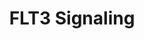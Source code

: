 ---
annotations:
- type: Pathway Ontology
  value: kinase mediated signaling pathway
authors:
- ReactomeTeam
- DeSl
description: Feline McDonough Sarcoma-like tyrosine kinase (FLT3) (also known as FLK2
  (fetal liver tyrosine kinase 2), STK-1 (stem cell tyrosine kinase 1) or CD135) is
  a member of the class III receptor tyrosine kinase family involved in the differentiation,
  proliferation and survival of hematopoietic progenitor cells and of dendritic cells.
  Upon FLT3 ligand (FL) binding, the receptor forms dimers and is phosphorylated.
  Consequently, adapter and signaling molecules bind with the active receptor and
  trigger the activation of various pathways downstream including PI3K/Akt and MAPK
  cascades (Grafone T et al. 2012).   View original pathway at [http://www.reactome.org/PathwayBrowser/#DIAGRAM=9607240
  Reactome].
last-edited: 2021-01-25
organisms:
- Homo sapiens
redirect_from:
- /index.php/Pathway:WP5016
- /instance/WP5016
schema-jsonld:
- '@context': https://schema.org/
  '@id': https://wikipathways.github.io/pathways/WP5016.html
  '@type': Dataset
  creator:
    '@type': Organization
    name: WikiPathways
  description: Feline McDonough Sarcoma-like tyrosine kinase (FLT3) (also known as
    FLK2 (fetal liver tyrosine kinase 2), STK-1 (stem cell tyrosine kinase 1) or CD135)
    is a member of the class III receptor tyrosine kinase family involved in the differentiation,
    proliferation and survival of hematopoietic progenitor cells and of dendritic
    cells. Upon FLT3 ligand (FL) binding, the receptor forms dimers and is phosphorylated.
    Consequently, adapter and signaling molecules bind with the active receptor and
    trigger the activation of various pathways downstream including PI3K/Akt and MAPK
    cascades (Grafone T et al. 2012).   View original pathway at [http://www.reactome.org/PathwayBrowser/#DIAGRAM=9607240
    Reactome].
  keywords:
  - active FLT3:CSK
  - CBL
  - 'p-6Y FLT3 K602_W603insYEYDLK '
  - extracellular
  - STAT5 Activation
  - 'ETV6(1-384)-FLT3(573-993) fusion '
  - 'crenolanib '
  - 'GRB2 '
  - Ub
  - FLT3:FLT3-binding
  - 'GRB2-1 '
  - signaling
  - 'ponatinib '
  - cascade
  - 'Ub-pY FLT3 '
  - GRAP2
  - CDKN1B gene
  - fusions:GRB2:p-Y
  - 'CDKN1A gene '
  - 'FLT3 S451F '
  - active FLT3:SH2B3
  - 'ABL2 '
  - 'UBC(457-532) '
  - 'ETV6(1-384)-p-3Y FLT3(659-1620) fusion '
  - 'STAT5A '
  - 'p-6Y FLT3 D586_E587insEYFYVDFREY '
  - STAT5
  - 'kinase domain mutants of FLT3 '
  - 'FLT3LG '
  - PIP3 activates AKT
  - 'p-6Y FLT3 F594_R595insREYEYDL '
  - 'SYK '
  - 'p-6Y FLT3 Y589_F590insFYVDFREYEYDLKWEF '
  - CSK
  - CDKN1B
  - 'p-6Y FLT3 Y599_F600insFYVDFREYEYDLKWEF '
  - p-6Y FLT3 ITD mutant
  - Active FLT3:HCK
  - 'SLA2 '
  - SLA2
  - juxtamembrane
  - p-Y FLT3 fusion
  - 'SPTBN1(2-159)-p-6Y FLT3(570-993) fusion '
  - type II TKIs
  - 'p-6Y FLT3 L610_E611insCSSDNEYFYVDFREYEYDLKWEFPRENL '
  - H2O
  - dimers:GRB2:p-Y
  - 'p-6Y FLT3 D600_L601insMGMGGECNPGRQ '
  - domain mutants
  - 'FYN '
  - active FLT3:pY-CBL
  - O2
  - 'p-6Y FLT3 E598_Y599insYDLKWEFRRENLEFG '
  - 'UBC(533-608) '
  - 'p-6Y FLT3 E598_Y599insFDFREYE '
  - GTP
  - RAF/MAP kinase
  - 'p-6Y FLT3 E598_Y599insVDFREYE '
  - active FLT3:p-Y
  - active FLT3:GRAP2
  - p-T,p-S-AKT
  - 'UBC(229-304) '
  - 'p-Y699-STAT5B '
  - Active FLT3:PTPN11
  - type II FLT3-binding
  - 'kinase domain mutant dimers of FLT3 '
  - 'SLA '
  - active FLT3:SLA
  - FLT3LG dimer
  - 'SH2B3 '
  - 'ETV6(1-301)-p-6Y FLT3(574-993) fusion '
  - 'SPTBN1(2-159)-FLT3(570-993) fusion '
  - 'UBB(153-228) '
  - Active FLT3:GRB2:p-Y
  - 'MYO18A(1-1462)-p-4Y FLT3(595-993) fusion '
  - active FLT3:SOCS2
  - 'juxtamembrane domain mutants of FLT3 '
  - p-Y FLT
  - p-T32,S253,S315-FOXO3
  - GRB10:PI3K
  - fusions:GRB2:SOS1
  - 'PTPN11 '
  - GRB10
  - TKIs
  - active FLT3:ABL2
  - 'GAB2 '
  - 'BCL2L1 gene '
  - FYN
  - FLT3
  - PTPN11:p-STAT5
  - 'UBB(1-76) '
  - FLT3:GRB2:GAB2
  - SOCS6
  - p-Y88-CDKN1B
  - H+
  - FLT3LG dimer:FLT3
  - Pi
  - p-STAT5A, p-STAT5B
  - 'MYO18A(1-1462)-FLT3(595-993) fusion '
  - GRB10:PIK3R1
  - 'ETV6(1-384)-p-6Y FLT3(573-993) fusion '
  - p-Y FLT3
  - Active
  - p-STAT5:CDKN1A gene
  - CDKN1A
  - FLT3 fusion dimers
  - ADP
  - 'S-Farn-Me PalmS NRAS '
  - 'ZMYM2(1-1059)-p-4Y FLT3(594-993) fusion '
  - 'CSK '
  - 'UBC(305-380) '
  - ABL2
  - 'S-Farn-Me KRAS4B '
  - FLT3:GRB2:p-Y-GAB2:PTPN11
  - 'p-6Y FLT3 I836LInsD '
  - fusions:p-STAT5
  - Active FLT3
  - 'GTP '
  - 'PIK3R1 '
  - 'p-6Y FLT3 L610_E611insLKWEFPRENL '
  - 'PIK3CA '
  - 'ZMYM2(1-1057)-p-5Y FLT3(586-993) fusion '
  - 'p-6Y FLT3 N609_L610insSSDNEYFYVDFREYEYDLKW '
  - HCK
  - 'ETV6(1-338insGCS)-FLT3(573-993) fusion '
  - 'LCK '
  - GAB2:PI3KR1
  - GAB2:PTPN11
  - GAB2
  - 'p-6Y FLT3 L601_K602insREYEYDL '
  - 'p-6Y FLT3 E598_Y599insGLVQVTGSSDNEYFYVDFREYE '
  - 'p-Y694-STAT5A '
  - PIK3CA
  - 'UBC(153-228) '
  - 'ETV6(1-154insGSFILG)-FLT3(573-993) fusion '
  - PIK3R1
  - SLA
  - 'CBL '
  - BCL2L1 gene
  - GAB2:PI3K
  - 'p-T309,S474-AKT2 '
  - SOS1
  - dimer
  - GAB2:PTPN11:STAT5
  - 'p-6Y kinase domain mutant dimers of FLT3 '
  - FLT3:GRB2:p-Y-GAB2:PIK3R1
  - 'ZMYM2(1-1057)-FLT3(586-993) fusion '
  - 'TRIP11(2-1724)-FLT3(594-993) fusion '
  - 'UBC(609-684) '
  - FLT3 extracellular
  - GAB2:PTPN11:p-STAT5
  - GDP
  - 'Active FLT3: GRB2'
  - 'GRB10 '
  - active FLT3:LCK
  - 'STAT5B '
  - p21 RAS:GTP
  - 'p-6Y FLT3 N609_L610insSSDNEYFYVDFREYEYDLKWEFPREN '
  - type I FLT3-binding
  - 'FLT3 '
  - p21 RAS:GDP
  - active FLT3:SOCS6
  - Active FLT3:FYN
  - dimers:GRB2
  - ATP
  - dimer:FLT3:FLT3-binding type I TKIs
  - FOXO3
  - 'ETV6(1-154insGSFILG)-p-6Y FLT3(573-993) fusion '
  - p-Y768,Y969 FLT3
  - 'p-6Y FLT3 Y591_V592insVDFREYEYDH '
  - active FLT3:CBL
  - 'ETV6(1-301)-FLT3(574-993) fusion '
  - CDKN1A gene
  - FLT3 fusion proteins
  - gene:PTPN11:p-STAT5
  - PTPN11
  - 'UBB(77-152) '
  - 'SOCS6 '
  - NADPH
  - 'p-6Y FLT3 E598_Y599insFYVDFREY '
  - p-6Y FLT3
  - active FLT3:SYK
  - PIM1 gene
  - LCK
  - 'GOLGB1(1-2893)-FLT3(591-993) fusion '
  - fusions:GRB2:GAB2
  - domain mutant
  - dimer:FLT3LG dimer
  - 'UBA52(1-76) '
  - 'TRIP11(2-1724)-p-4Y FLT3(594-993) fusion '
  - BCL2L11 gene
  - FLT3:GRB2:SOS1
  - 'RPS27A(1-76) '
  - SH2B3
  - domain, kinase
  - 'ETV6(1-384)-FLT3(569-993) fusion '
  - 'UBC(1-76) '
  - FLT3 E3 ubiquitin
  - 'p-T308,S473-AKT1 '
  - NOX4 gene:p-STAT5
  - PTPRJ
  - NOX4
  - NOX4 gene
  - 'ZMYM2(1-1059)-FLT3(594-993) fusion '
  - 'juxtamembrane domain mutant dimers of FLT3 '
  - 'UBC(77-152) '
  - 'p-Y-GAB2 '
  - 'p-Y768,Y969 FLT3 '
  - 'p-6Y FLT3 F612_G613insGYVDFREYEYDLKWEFRPRENLF '
  - 'S-Farn-Me-PalmS KRAS4A '
  - 'ETV6(1-338insGCS)-p-6Y FLT3(573-993) fusion '
  - 'S-Farn-Me-2xPalmS HRAS '
  - GRB2-1
  - H2O2
  - SYK
  - 'p-T305,S472-AKT3 '
  - 'SOS1 '
  - 'GDP '
  - 'HCK '
  - domain and
  - 'p-6Y juxtamembrane domain mutant dimers of FLT3 '
  - 'NOX4 gene '
  - NADP+
  - active FLT3:GRB10
  - 'p-6Y FLT3 Y600_D601insGLYVDFREYEY '
  - 'p-6Y FLT3 Y591_V592insVDFREDREHH '
  - p-STAT5
  - dimers
  - PIM1
  - 'p-Y GRB10 '
  - FLT3:GRB2:p-Y-GAB2
  - 'p-Y-CBL '
  - 'UBC(381-456) '
  - 'p-6Y FLT3 S451F '
  - active FLT3:SLA2
  - BCL2L11
  - 'p-6Y FLT3 A627E_T628insYEYDLKWEFPRENLEFGKVLGSGAFGKVMNA '
  - ligases
  - Ub-pY FLT3:FLT3LG
  - BCL2L1
  - FLT3LG
  - 'SOCS2 '
  - SOCS2
  - 'GRAP2 '
  - 'Autophosphorylated FLT3 '
  - 'GOLGB1(1-2893)-p-5Y FLT3(591-993) fusion '
  license: CC0
  name: FLT3 Signaling
seo: CreativeWork
title: FLT3 Signaling
wpid: WP5016
---
